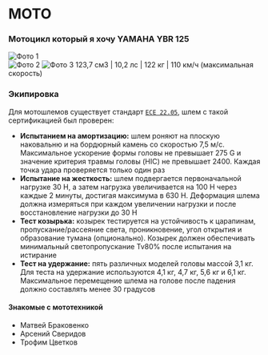 # MOTO
### Мотоцикл который я хочу __YAMAHA YBR 125__
![Фото 1](https://upload.wikimedia.org/wikipedia/commons/thumb/7/7f/Yamaha_YBR125_%28Fuel_Injection_-_EU_Spec%29.JPG/800px-Yamaha_YBR125_%28Fuel_Injection_-_EU_Spec%29.JPG?20100111175939)  
![Фото 2](https://bestmoto.pro/wp-content/uploads/2020/05/yamaha-ybr125.jpg)
![Фото 3](https://cdn.riastatic.com/photosnewr/auto/newauto_photos/yamaha-ybr__626436-620x415x70.jpg)
123,7 см3 | 10,2 лс | 122 кг | 110 км/ч (максимальная скорость)

### Экипировка
Для мотошлемов существует стандарт [`ECE 22.05`](https://agvsport.com/blog/helmets/the-ece-helmet-standard.html), шлем с такой сертификацией был проверен:
* __Испытанием на амортизацию:__ шлем роняют на плоскую наковальню и на бордюрный камень со скоростью 7,5 м/с. Максимальное ускорение формы головы не превышает 275 G и значение критерия травмы головы (HIC) не превышает 2400. Каждая точка удара проверяется только один раз
* __Испытание на жесткость:__ шлем подвергается первоначальной нагрузке 30 Н, а затем нагрузка увеличивается на 100 Н через каждые 2 минуты, достигая максимума в 630 Н. Деформация шлема должна измеряться при каждом увеличении нагрузки и после восстановление нагрузки до 30 Н
* __Тест козырька:__ козырек тестируется на устойчивость к царапинам, пропускание/рассеяние света, проникновение, угол открытия и образование тумана (опционально). Козырек должен обеспечивать минимальный светопропускание Tv80% после испытания на истирание
* __Тест на удержание:__ пять различных моделей головы массой 3,1 кг. Для теста на удержание используются 4,1 кг, 4,7 кг, 5,6 кг и 6,1 кг. Максимальное перемещение шлема на голове после падения должно составлять менее 30 градусов 


#### Знакомые с мототехникой
- Матвей Браковенко
- Арсений Сверидов
- Трофим Цветков
